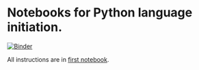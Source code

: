 # Notebooks for Python language initiation.

[![Binder](https://mybinder.org/badge.svg)](https://mybinder.org/v2/gh/pnavaro/math-python/master)

All instructions are in [first notebook](https://github.com/pnavaro/math-python/blob/master/00.Installation.ipynb).
